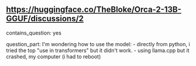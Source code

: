 ## https://huggingface.co/TheBloke/Orca-2-13B-GGUF/discussions/2

contains_question: yes

question_part: I'm wondering how to use the model: - directly from python, i tried the top "use in transformers" but it didn't work. - using llama.cpp but it crashed, my computer (i had to reboot)